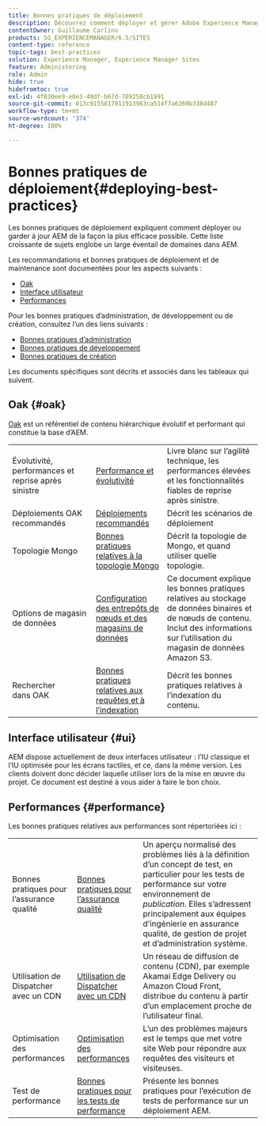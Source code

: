 ```yaml
---
title: Bonnes pratiques de déploiement
description: Découvrez comment déployer et gérer Adobe Experience Manager (AEM) de la manière la plus efficace possible.
contentOwner: Guillaume Carlino
products: SG_EXPERIENCEMANAGER/6.5/SITES
content-type: reference
topic-tags: best-practices
solution: Experience Manager, Experience Manager Sites
feature: Administering
role: Admin
hide: true
hidefromtoc: true
exl-id: 4f830ee9-e0e3-48df-b67d-709258cb1991
source-git-commit: 013c9155817811913963ca514f7a6369b338d487
workflow-type: tm+mt
source-wordcount: '374'
ht-degree: 100%

---
```


# Bonnes pratiques de déploiement{#deploying-best-practices}

Les bonnes pratiques de déploiement expliquent comment déployer ou garder à jour AEM de la façon la plus efficace possible. Cette liste croissante de sujets englobe un large éventail de domaines dans AEM.

Les recommandations et bonnes pratiques de déploiement et de maintenance sont documentées pour les aspects suivants :

* [Oak](#oak)
* [Interface utilisateur](#ui)
* [Performances](#performance)

Pour les bonnes pratiques d’administration, de développement ou de création, consultez l’un des liens suivants :

* [Bonnes pratiques d’administration](/help/sites-administering/administer-best-practices.md)
* [Bonnes pratiques de développement](/help/sites-developing/best-practices.md)
* [Bonnes pratiques de création](/help/sites-authoring/best-practices.md)

Les documents spécifiques sont décrits et associés dans les tableaux qui suivent.

## Oak {#oak}

[Oak](/help/sites-deploying/platform.md) est un référentiel de contenu hiérarchique évolutif et performant qui constitue la base d’AEM.

<table>
 <tbody>
  <tr>
   <td><p>Évolutivité, performances et reprise après sinistre</p> </td>
   <td><a href="/help/sites-deploying/performance.md">Performance et évolutivité</a></td>
   <td>Livre blanc sur l’agilité technique, les performances élevées et les fonctionnalités fiables de reprise après sinistre.</td>
  </tr>
  <tr>
   <td>Déploiements OAK recommandés</td>
   <td><a href="/help/sites-deploying/recommended-deploys.md">Déploiements recommandés</a></td>
   <td>Décrit les scénarios de déploiement</td>
  </tr>
  <tr>
   <td>Topologie Mongo</td>
   <td><a href="/help/sites-deploying/recommended-deploys.md">Bonnes pratiques relatives à la topologie Mongo</a></td>
   <td>Décrit la topologie de Mongo, et quand utiliser quelle topologie.</td>
  </tr>
  <tr>
   <td>Options de magasin de données</td>
   <td><a href="/help/sites-deploying/data-store-config.md">Configuration des entrepôts de nœuds et des magasins de données</a></td>
   <td>Ce document explique les bonnes pratiques relatives au stockage de données binaires et de nœuds de contenu. Inclut des informations sur l’utilisation du magasin de données Amazon S3.</td>
  </tr>
  <tr>
   <td>Rechercher dans OAK</td>
   <td><a href="/help/sites-deploying/best-practices-for-queries-and-indexing.md">Bonnes pratiques relatives aux requêtes et à l’indexation</a><br /> </td>
   <td>Décrit les bonnes pratiques relatives à l’indexation du contenu.</td>
  </tr>
 </tbody>
</table>

## Interface utilisateur {#ui}

AEM dispose actuellement de deux interfaces utilisateur : l’IU classique et l’IU optimisée pour les écrans tactiles, et ce, dans la même version. Les clients doivent donc décider laquelle utiliser lors de la mise en œuvre du projet. Ce document est destiné à vous aider à faire le bon choix.

## Performances {#performance}

Les bonnes pratiques relatives aux performances sont répertoriées ici :

<table>
 <tbody>
  <tr>
   <td>Bonnes pratiques pour l’assurance qualité</td>
   <td><a href="/help/sites-deploying/configuring-performance.md#best-practices-for-quality-assurance">Bonnes pratiques pour l’assurance qualité</a></td>
   <td>Un aperçu normalisé des problèmes liés à la définition d’un concept de test, en particulier pour les tests de performance sur votre environnement de <em>publication</em>. Elles s’adressent principalement aux équipes d’ingénierie en assurance qualité, de gestion de projet et d’administration système.</td>
  </tr>
  <tr>
   <td>Utilisation de Dispatcher avec un CDN</td>
   <td><a href="https://experienceleague.adobe.com/docs/experience-manager-dispatcher/using/dispatcher.html?lang=fr#using-dispatcher-with-a-cdn">Utilisation de Dispatcher avec un CDN</a></td>
   <td>Un réseau de diffusion de contenu (CDN), par exemple Akamai Edge Delivery ou Amazon Cloud Front, distribue du contenu à partir d’un emplacement proche de l’utilisateur final.</td>
  </tr>
  <tr>
   <td>Optimisation des performances</td>
   <td><a href="/help/sites-deploying/configuring-performance.md">Optimisation des performances</a></td>
   <td>L’un des problèmes majeurs est le temps que met votre site Web pour répondre aux requêtes des visiteurs et visiteuses.</td>
  </tr>
  <tr>
   <td>Test de performance</td>
   <td><a href="/help/sites-deploying/best-practices-for-performance-testing.md">Bonnes pratiques pour les tests de performance</a></td>
   <td>Présente les bonnes pratiques pour l’exécution de tests de performance sur un déploiement AEM.<br /> </td>
  </tr>
 </tbody>
</table>
